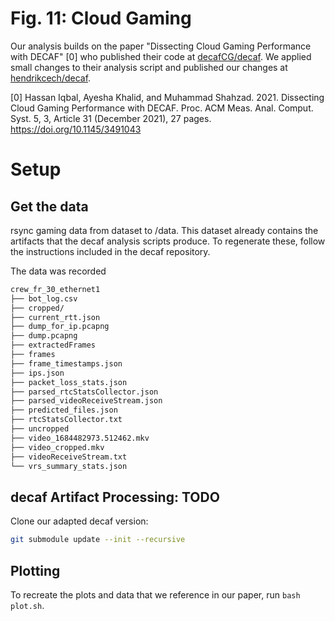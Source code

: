Fig. 11: Cloud Gaming
=====

Our analysis builds on the paper "Dissecting Cloud Gaming Performance with DECAF" [0] who published their code at [decafCG/decaf](https://github.com/decafCG/decaf).
We applied small changes to their analysis script and published our changes at [hendrikcech/decaf](https://github.com/hendrikcech/decaf).

[0] Hassan Iqbal, Ayesha Khalid, and Muhammad Shahzad. 2021. Dissecting Cloud Gaming Performance with DECAF. Proc. ACM Meas. Anal. Comput. Syst. 5, 3, Article 31 (December 2021), 27 pages. https://doi.org/10.1145/3491043

# Setup
## Get the data
rsync gaming data from dataset to /data.
This dataset already contains the artifacts that the decaf analysis scripts produce.
To regenerate these, follow the instructions included in the decaf repository.

The data was recorded
``` sh
crew_fr_30_ethernet1
├── bot_log.csv
├── cropped/
├── current_rtt.json
├── dump_for_ip.pcapng
├── dump.pcapng
├── extractedFrames
├── frames
├── frame_timestamps.json
├── ips.json
├── packet_loss_stats.json
├── parsed_rtcStatsCollector.json
├── parsed_videoReceiveStream.json
├── predicted_files.json
├── rtcStatsCollector.txt
├── uncropped
├── video_1684482973.512462.mkv
├── video_cropped.mkv
├── videoReceiveStream.txt
└── vrs_summary_stats.json
```

## decaf Artifact Processing: TODO
Clone our adapted decaf version:

``` sh
git submodule update --init --recursive
```

## Plotting
To recreate the plots and data that we reference in our paper, run `bash plot.sh`.
